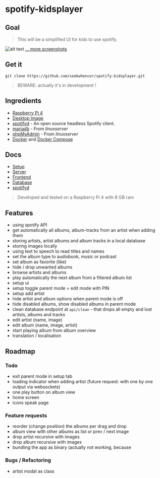 # spotify-kidsplayer
## Goal

> This will be a simplified UI for kids to use spotify.

![alt text](../master/docs/screenshots/artists.png?raw=true "Screenshot Artists")
[... more screenshots](https://github.com/seekwhencer/spotify-kidsplayer/blob/master/docs/SCREENSHOTS.md)

## Get it
```
git clone https://github.com/seekwhencer/spotify-kidsplayer.git
```

> BEWARE: actually it's in development ! 

## Ingredients
- [Raspberry Pi 4](https://geizhals.de/raspberry-pi-4-modell-b-v54547.html)
- [Desktop Image](https://www.raspberrypi.com/software/operating-systems/)
- [spotifyd](https://github.com/Spotifyd/spotifyd) - An open source headless Spotify client.
- [mariadb](https://docs.linuxserver.io/images/docker-mariadb) - From *linuxserver*
- [phpMyAdmin](https://docs.linuxserver.io/images/docker-phpmyadmin) - From *linuxserver*
- [Docker](https://get.docker.com/) and [Docker Compose](https://github.com/docker/compose/releases/)

## Docs
- [Setup](https://github.com/seekwhencer/spotify-kidsplayer/blob/master/docs/SETUP.md)
- [Server](https://github.com/seekwhencer/spotify-kidsplayer/blob/master/docs/SERVER.md)
- [Frontend](https://github.com/seekwhencer/spotify-kidsplayer/blob/master/docs/FRONTEND.md)
- [Database](https://github.com/seekwhencer/spotify-kidsplayer/blob/master/docs/DATABASE.md)
- [spotifyd](https://github.com/seekwhencer/spotify-kidsplayer/blob/master/docs/SPOTIFYD.md)

> Developed and tested on a Raspberry Pi 4 with 8 GB ram

## Features

- using spotify API
- get automatically all albums, album-tracks from an artist when adding them
- storing artists, artist albums and album tracks in a local database 
- storing images locally
- using text to speech to read titles and names
- set the album type to audiobook, music or podcast
- set album as favorite (like)
- hide / drop unwanted albums
- browse artists and albums
- play automatically the next album from a filtered album list
- setup ui
- setup toggle parent mode = edit mode with PIN
- setup add artist
- hide artist and album options when parent mode is off
- hide disabled albums, show disabled albums in parent mode
- clean database endpoint at `api/clean` - that drops all empty and lost artists, albums and tracks
- edit artist (name, image)
- edit album (name, image, artist)
- start playing album from album overview
- translation / localisation

## Roadmap

### Todo

- exit parent mode in setup tab
- loading indicator when adding artist (future request: with one by one output via websockets)
- one play button on album view
- home screen
- icons speak page

### Feature requests

- reorder (change position) the albums per drag and drop
- album view with other albums as list or prev / next image
- drop artist recursive with images
- drop album recursive with images
- bundling the app as binary (actually not working, because

### Bugs / Refactoring

- artist modal as class
